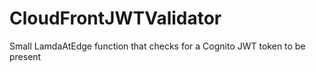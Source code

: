 # CloudFrontJWTValidator
Small LamdaAtEdge function that checks for a Cognito JWT token to be present
